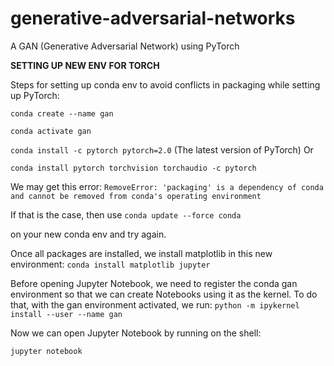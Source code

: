 # generative-adversarial-networks
A GAN (Generative Adversarial Network) using PyTorch

**SETTING UP NEW ENV FOR TORCH**
 
Steps for setting up conda env to avoid conflicts in packaging while setting up PyTorch:

`conda create --name gan`

`conda activate gan`


`conda install -c pytorch pytorch=2.0` (The latest version of PyTorch)
Or

`conda install pytorch torchvision torchaudio -c pytorch`

We may get this error:
`RemoveError: 'packaging' is a dependency of conda and cannot be removed from conda's operating environment`

If that is the case, then use 
`conda update --force conda`

on your new conda env and try again.

Once all packages are installed, we install matplotlib in this new environment:
`conda install matplotlib jupyter`

Before opening Jupyter Notebook, we need to register the conda gan environment so that we can create Notebooks using it as the kernel. To do that, with the gan environment activated, we run:
`python -m ipykernel install --user --name gan`

Now we can open Jupyter Notebook by running on the shell:
	
`jupyter notebook`

